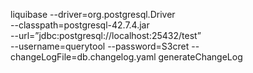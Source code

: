 liquibase --driver=org.postgresql.Driver \
	--classpath=postgresql-42.7.4.jar \
	--url=”jdbc:postgresql://localhost:25432/test” \
	--username=querytool --password=S3cret --changeLogFile=db.changelog.yaml generateChangeLog
